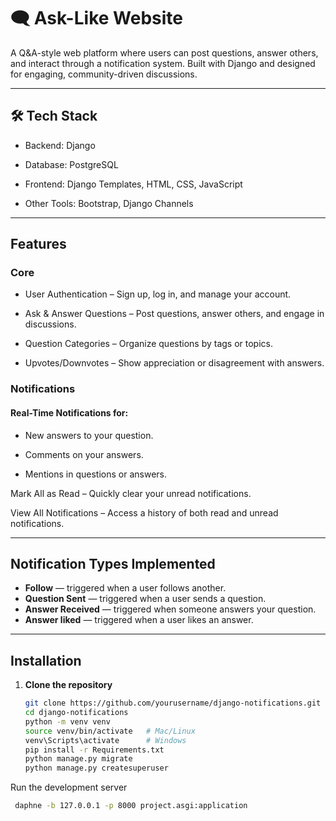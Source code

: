 # 🗨️ Ask-Like Website

A Q&A-style web platform where users can post questions, answer others, and interact through a notification system. Built with Django and designed for engaging, community-driven discussions.

---

## 🛠️ Tech Stack
- Backend: Django

- Database: PostgreSQL

- Frontend: Django Templates, HTML, CSS, JavaScript

- Other Tools: Bootstrap, Django Channels 

---

## Features

### Core
- User Authentication – Sign up, log in, and manage your account.

- Ask & Answer Questions – Post questions, answer others, and engage in discussions.

- Question Categories – Organize questions by tags or topics.

- Upvotes/Downvotes – Show appreciation or disagreement with answers.

### Notifications
  #### Real-Time Notifications for:

- New answers to your question.

- Comments on your answers.

- Mentions in questions or answers.

Mark All as Read – Quickly clear your unread notifications.

View All Notifications – Access a history of both read and unread notifications.

---

## Notification Types Implemented
- **Follow** — triggered when a user follows another.
- **Question Sent** — triggered when a user sends a question.
- **Answer Received** — triggered when someone answers your question.
- **Answer liked** — triggered when a user likes an answer.

---

## Installation

1. **Clone the repository**
   ```bash
   git clone https://github.com/yourusername/django-notifications.git
   cd django-notifications
   python -m venv venv
   source venv/bin/activate   # Mac/Linux
   venv\Scripts\activate      # Windows
   pip install -r Requirements.txt
   python manage.py migrate
   python manage.py createsuperuser
  Run the development server
  ```bash
   daphne -b 127.0.0.1 -p 8000 project.asgi:application
